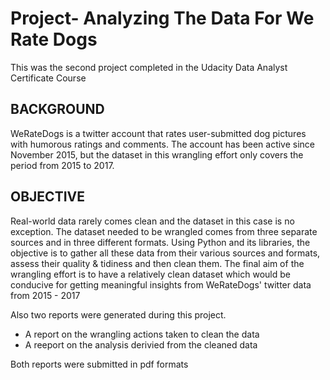 # Project- Analyzing The Data For We Rate Dogs

This was the second project completed in the Udacity Data Analyst Certificate Course

## BACKGROUND
WeRateDogs is a twitter account that rates user-submitted dog pictures with humorous ratings and comments.
The account has been active since November 2015, but the dataset in this wrangling effort only covers the period from 2015 to 2017.

## OBJECTIVE
Real-world data rarely comes clean and the dataset in this case is no exception.
The dataset needed to be wrangled comes from three separate sources and in three different formats.
Using Python and its libraries, the objective is to gather all these data from their various sources and formats, assess their quality & tidiness and then clean them.
The final aim of the wrangling effort is to have a relatively clean dataset which would be conducive for getting meaningful insights from WeRateDogs' twitter data from 2015 - 2017

Also two reports were generated during this project. 
- A report on the wrangling actions taken to clean the data
- A reeport on the analysis derivied from the cleaned data

Both reports were submitted in pdf formats 
